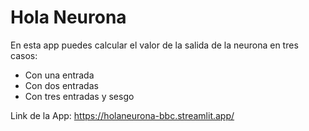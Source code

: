 # Hola Neurona

En esta app puedes calcular el valor de la salida de la neurona en tres casos:

* Con una entrada
* Con dos entradas
* Con tres entradas y sesgo

Link de la App: https://holaneurona-bbc.streamlit.app/
